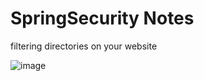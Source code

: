 # SpringSecurity Notes


filtering directories on your website

![image](https://github.com/user-attachments/assets/653fea61-d871-4444-8512-babc8b356d90)
